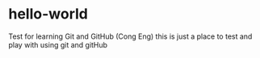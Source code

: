 # hello-world
Test for learning Git and GitHub (Cong Eng)
this is just a place to test and play with using git and gitHub
